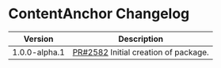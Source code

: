 # ContentAnchor Changelog

<!-- prettier-ignore -->
| Version | Description |
|---------|-------------|
| 1.0.0-alpha.1 | [PR#2582](https://github.com/bbc/psammead/pull/2582) Initial creation of package. |

